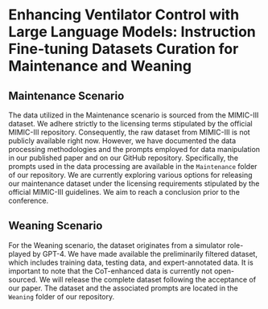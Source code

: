 # Enhancing Ventilator Control with Large Language Models: Instruction Fine-tuning Datasets Curation for Maintenance and Weaning
## Maintenance Scenario

The data utilized in the Maintenance scenario is sourced from the MIMIC-III dataset. We adhere strictly to the licensing terms stipulated by the official MIMIC-III repository. Consequently, the raw dataset from MIMIC-III is not publicly available right now. However, we have documented the data processing methodologies and the prompts employed for data manipulation in our published paper and on our GitHub repository. Specifically, the prompts used in the data processing are available in the `Maintenance` folder of our repository. We are currently exploring various options for releasing our maintenance dataset under the licensing requirements stipulated by the official MIMIC-III guidelines. We aim to reach a conclusion prior to the conference.
## Weaning Scenario

For the Weaning scenario, the dataset originates from a simulator role-played by GPT-4. We have made available the preliminarily filtered dataset, which includes training data, testing data, and expert-annotated data. It is important to note that the CoT-enhanced data is currently not open-sourced. We will release the complete dataset following the acceptance of our paper. The dataset and the associated prompts are located in the `Weaning` folder of our repository.
